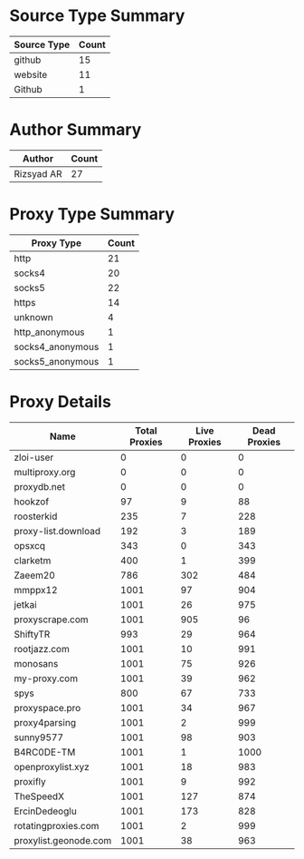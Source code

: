 # Source Type Summary

| Source Type | Count |
|-------------|-------|
| github | 15 |
| website | 11 |
| Github | 1 |


# Author Summary

| Author | Count |
|--------|-------|
| Rizsyad AR | 27 |


# Proxy Type Summary

| Proxy Type | Count |
|------------|-------|
| http | 21 |
| socks4 | 20 |
| socks5 | 22 |
| https | 14 |
| unknown | 4 |
| http_anonymous | 1 |
| socks4_anonymous | 1 |
| socks5_anonymous | 1 |


# Proxy Details

| Name | Total Proxies | Live Proxies | Dead Proxies |
|------|---------------|--------------|---------------|
| zloi-user | 0 | 0 | 0 |
| multiproxy.org | 0 | 0 | 0 |
| proxydb.net | 0 | 0 | 0 |
| hookzof | 97 | 9 | 88 |
| roosterkid | 235 | 7 | 228 |
| proxy-list.download | 192 | 3 | 189 |
| opsxcq | 343 | 0 | 343 |
| clarketm | 400 | 1 | 399 |
| Zaeem20 | 786 | 302 | 484 |
| mmppx12 | 1001 | 97 | 904 |
| jetkai | 1001 | 26 | 975 |
| proxyscrape.com | 1001 | 905 | 96 |
| ShiftyTR | 993 | 29 | 964 |
| rootjazz.com | 1001 | 10 | 991 |
| monosans | 1001 | 75 | 926 |
| my-proxy.com | 1001 | 39 | 962 |
| spys | 800 | 67 | 733 |
| proxyspace.pro | 1001 | 34 | 967 |
| proxy4parsing | 1001 | 2 | 999 |
| sunny9577 | 1001 | 98 | 903 |
| B4RC0DE-TM | 1001 | 1 | 1000 |
| openproxylist.xyz | 1001 | 18 | 983 |
| proxifly | 1001 | 9 | 992 |
| TheSpeedX | 1001 | 127 | 874 |
| ErcinDedeoglu | 1001 | 173 | 828 |
| rotatingproxies.com | 1001 | 2 | 999 |
| proxylist.geonode.com | 1001 | 38 | 963 |

